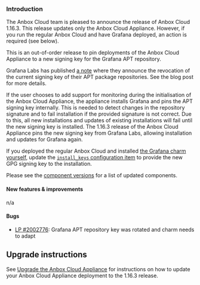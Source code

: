 ### Introduction

The Anbox Cloud team is pleased to announce the release of Anbox Cloud 1.16.3. This release updates only the Anbox Cloud Appliance. However, if you run the regular Anbox Cloud and have Grafana deployed, an action is required (see below).

This is an out-of-order release to pin deployments of the Anbox Cloud Appliance to a new signing key for the Grafana APT repository.

Grafana Labs has published [a note](https://grafana.com/blog/2023/01/12/grafana-labs-update-regarding-circleci-security-updates/) where they announce the revocation of the current signing key of their APT package repositories. See the blog post for more details.

If the user chooses to add support for monitoring during the initialisation of the Anbox Cloud Appliance, the appliance installs Grafana and pins the APT signing key internally. This is needed to detect changes in the repository signature and to fail installation if the provided signature is not correct. Due to this, all new installations and updates of existing installations will fail until the new signing key is installed. The 1.16.3 release of the Anbox Cloud Appliance pins the new signing key from Grafana Labs, allowing installation and updates for Grafana again.

If you deployed the regular Anbox Cloud and installed [the Grafana charm yourself](https://charmhub.io/grafana), update the [`install_keys` configuration item](https://charmhub.io/grafana/configure#install_keys) to provide the new GPG signing key to the installation.

Please see the [component versions](https://anbox-cloud.io/docs/component-versions) for a list of updated components.

#### New features & improvements

n/a

#### Bugs

* [LP #2002776](https://bugs.launchpad.net/charm-grafana/+bug/2002776): Grafana APT repository key was rotated and charm needs to adapt

## Upgrade instructions

See [Upgrade the Anbox Cloud Appliance](https://anbox-cloud.io/docs/howto/update/upgrade-appliance) for instructions on how to update your Anbox Cloud Appliance deployment to the 1.16.3 release.
